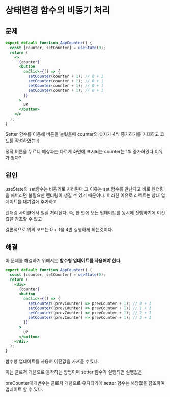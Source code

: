 # 상태변경 함수의 비동기 처리

## 문제

```jsx
export default function AppCounter() {
  const [counter, setCounter] = useState(0);
  return (
    <>
      {counter}
      <button
        onClick={() => {
          setCounter(counter + 1); // 0 + 1
          setCounter(counter + 1); // 0 + 1
          setCounter(counter + 1); // 0 + 1
          setCounter(counter + 1); // 0 + 1
        }}
      >
        UP
      </button>
    </>
  );
}
```

Setter 함수를 이용해 버튼을 눌렀을때 counter의 숫자가 4씩 증가하기를 기대하고 코드를 작성하였는데 

정작 버튼을 누르니 예상과는 다르게 화면에 표시되는 counter는 1씩 증가하였다 이유가 뭘까?

## 원인

useState의 set함수는 비동기로 처리된다 그 이유는 set 함수를 만난다고 바로 렌더링을 해버리면
불필요한 렌더링이 생길 수 있기 때문이다. 이러한 이유로 리액트는 상태 업데이트를 대기열에 추가하고 

렌더링 사이클에서 일괄 처리된다. 즉, 한 번에 모든 업데이트를 동시에 진행하기에 이전값을 참조할 수 없고

결론적으로 위의 코드는 0 + 1을 4번 실행하게 되는것이다. 

## 해결

이 문제를 해결하기 위해서는 **함수형 업데이트를 사용해야 한다.**

```jsx
export default function AppCounter() {
  const [counter, setCounter] = useState(0);
  return (
    <div>
      {counter}
      <button
        onClick={() => {
          setCounter((prevCounter) => prevCounter + 1); // 0 + 1
          setCounter((prevCounter) => prevCounter + 1); // 1 + 1
          setCounter((prevCounter) => prevCounter + 1); // 2 + 1
          setCounter((prevCounter) => prevCounter + 1); // 3 + 1
        }}
      >
        UP
      </button>
    </div>
  );
}
```

함수형 업데이트를 사용여 이전값을 가져올 수있다.

이는 클로저 개념으로 동작하는 방법이며 setter 함수가 실행되면 실행값은 

preCounter매개변수는 클로저 개념으로 유지되기에 setter 함수는 해당값을 참조하여 업데이트 할 수 있다.